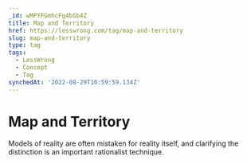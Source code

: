 ```yaml
---
_id: wMPYFGmhcFg4bSb4Z
title: Map and Territory
href: https://lesswrong.com/tag/map-and-territory
slug: map-and-territory
type: tag
tags:
  - LessWrong
  - Concept
  - Tag
synchedAt: '2022-08-29T10:59:59.134Z'
---
```

# Map and Territory

Models of reality are often mistaken for reality itself, and clarifying the distinction is an important rationalist technique.